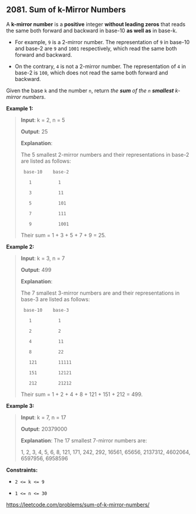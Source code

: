 ## 2081. Sum of k-Mirror Numbers

A **k-mirror number** is a **positive** integer **without leading zeros** that reads the same both forward and backward in base-10 **as well as** in base-k.

- For example, `9` is a 2-mirror number. The representation of `9` in base-10 and base-2 are `9` and `1001` respectively, which read the same both forward and backward.

- On the contrary, `4` is not a 2-mirror number. The representation of `4` in base-2 is `100`, which does not read the same both forward and backward.

Given the base `k` and the number `n`, return _the **sum** of the `n` **smallest** k-mirror numbers_.

**Example 1:**
>
>**Input**: k = 2, n = 5
>
>**Output**: 25
>
>**Explanation**:
>
>The 5 smallest 2-mirror numbers and their representations in base-2 are listed as follows:
>```
>  base-10    base-2
>
>    1          1
>
>    3          11
>
>    5          101
>
>    7          111
>
>    9          1001
>```
>Their sum = 1 + 3 + 5 + 7 + 9 = 25. 

**Example 2:**
>
>**Input**: k = 3, n = 7
>
>**Output**: 499
>
>**Explanation**:
>
>The 7 smallest 3-mirror numbers are and their representations in base-3 are listed as follows:
>```
>  base-10    base-3
>
>    1          1
>
>    2          2
>
>    4          11
>
>    8          22
>
>    121        11111
>
>    151        12121
>
>    212        21212
>```
>Their sum = 1 + 2 + 4 + 8 + 121 + 151 + 212 = 499.

**Example 3:**
>
>**Input**: k = 7, n = 17
>
>**Output**: 20379000
>
>**Explanation**: The 17 smallest 7-mirror numbers are:
>
>1, 2, 3, 4, 5, 6, 8, 121, 171, 242, 292, 16561, 65656, 2137312, 4602064, 6597956, 6958596

**Constraints:**

- `2 <= k <= 9`

- `1 <= n <= 30`

https://leetcode.com/problems/sum-of-k-mirror-numbers/